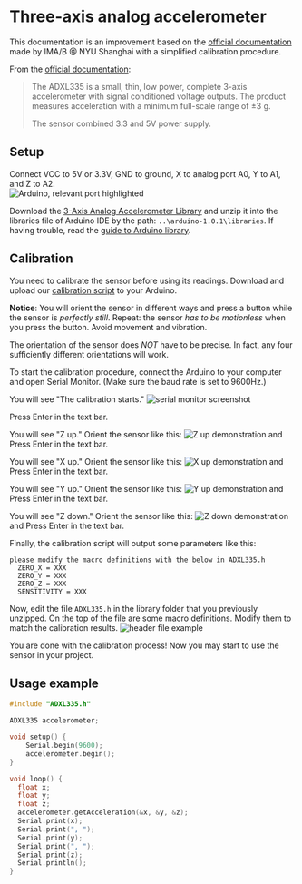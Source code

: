 # Three-axis analog accelerometer
This documentation is an improvement based on the [official documentation](https://wiki.seeedstudio.com/Grove-3-Axis_Analog_Accelerometer/) made by IMA/B @ NYU Shanghai with a simplified calibration procedure.  

From the [official documentation](https://wiki.seeedstudio.com/Grove-3-Axis_Analog_Accelerometer/):  
> The ADXL335 is a small, thin, low power, complete 3-axis accelerometer with signal conditioned voltage outputs. The product measures acceleration with a minimum full-scale range of ±3 g. 
> 
> The sensor combined 3.3 and 5V power supply.  

## Setup
Connect VCC to 5V or 3.3V, GND to ground, X to analog port A0, Y to A1, and Z to A2.  
![Arduino, relevant port highlighted](./ardu.jpg)

Download the [3-Axis Analog Accelerometer Library](https://files.seeedstudio.com/wiki/Grove-3-Axis_Analog_Accelerometer/res/AnalogAccelerometer.zip) and unzip it into the libraries file of Arduino IDE by the path: `..\arduino-1.0.1\libraries`. If having trouble, read the [guide to Arduino library](https://www.arduino.cc/en/guide/libraries).  

## Calibration
You need to calibrate the sensor before using its readings. Download and upload our [calibration script](./Calibration/Calibration.ino) to your Arduino. 

**Notice**: You will orient the sensor in different ways and press a button while the sensor is *perfectly still*. Repeat: the sensor *has to be motionless* when you press the button. Avoid movement and vibration. 

The orientation of the sensor does *NOT* have to be precise. In fact, any four sufficiently different orientations will work.  

To start the calibration procedure, connect the Arduino to your computer and open Serial Monitor. (Make sure the baud rate is set to 9600Hz.) 

You will see "The calibration starts." 
![serial monitor screenshot](./serial.png)

Press Enter in the text bar. 

You will see "Z up." Orient the sensor like this: 
![Z up demonstration](./zup.jpg) 
and Press Enter in the text bar. 

You will see "X up." Orient the sensor like this: 
![X up demonstration](./xup.jpg) 
and Press Enter in the text bar. 

You will see "Y up." Orient the sensor like this: 
![Y up demonstration](./yup.jpg) 
and Press Enter in the text bar. 

You will see "Z down." Orient the sensor like this: 
![Z down demonstration](./zdown.jpg) 
and Press Enter in the text bar. 

Finally, the calibration script will output some parameters like this:
```
please modify the macro definitions with the below in ADXL335.h
  ZERO_X = XXX
  ZERO_Y = XXX
  ZERO_Z = XXX
  SENSITIVITY = XXX
```

Now, edit the file `ADXL335.h` in the library folder that you previously unzipped. On the top of the file are some macro definitions. Modify them to match the calibration results. 
![header file example](./head.png)

You are done with the calibration process! Now you may start to use the sensor in your project. 

## Usage example
```cpp
#include "ADXL335.h"

ADXL335 accelerometer;

void setup() {
	Serial.begin(9600);
	accelerometer.begin();
}

void loop() {
  float x;
  float y;
  float z;
  accelerometer.getAcceleration(&x, &y, &z);
  Serial.print(x);
  Serial.print(", ");
  Serial.print(y);
  Serial.print(", ");
  Serial.print(z);
  Serial.println();
}
```
